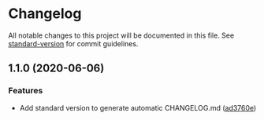 # Changelog

All notable changes to this project will be documented in this file. See [standard-version](https://github.com/conventional-changelog/standard-version) for commit guidelines.

## 1.1.0 (2020-06-06)


### Features

* Add standard version to generate automatic CHANGELOG.md ([ad3760e](https://github.com/NLeSC/nuxt-apollo-hasura/commit/ad3760e04725acd9f609d1ba3d9a3ea508969cd0))
